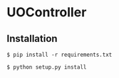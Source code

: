 UOController
==============================================================================

Installation
------------

```
$ pip install -r requirements.txt

$ python setup.py install
```

